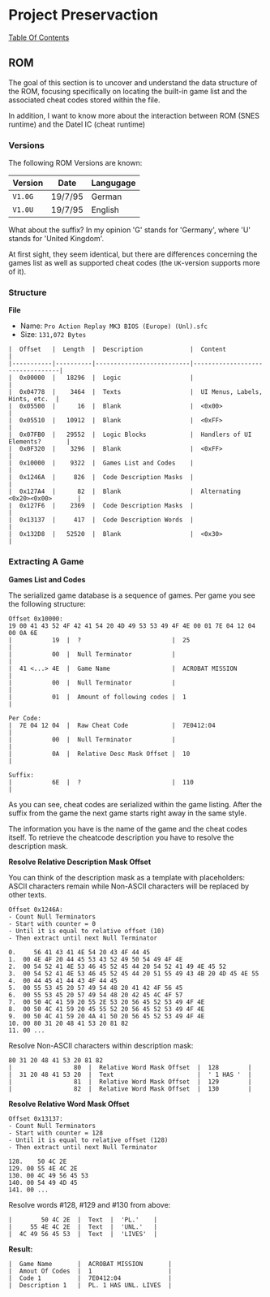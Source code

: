 # Project Preservaction

[Table Of Contents](preservaction-toc.md)

## ROM

The goal of this section is to uncover and understand the data structure of the ROM, focusing specifically on locating the built-in game list and the associated cheat codes stored within the file.

In addition, I want to know more about the interaction between ROM (SNES runtime) and the Datel IC (cheat runtime)

### Versions

The following ROM Versions are known:

| Version | Date    | Langugage |
|---------|---------|-----------|
| `V1.0G` | 19/7/95 | German    |
| `V1.0U` | 19/7/95 | English   |

What about the suffix? In my opinion 'G' stands for 'Germany', where 'U' stands for 'United Kingdom'.

At first sight, they seem identical, but there are differences concerning the games list as well as supported cheat codes (the `UK`-version supports more of it).

### Structure

**File**
- Name: `Pro Action Replay MK3 BIOS (Europe) (Unl).sfc`
- Size: `131,072 Bytes`

```
|  Offset   |  Length  |  Description             |  Content                        |
|-----------|----------|--------------------------|---------------------------------|
|  0x00000  |   18296  |  Logic                   |                                 |
|  0x04778  |    3464  |  Texts                   |  UI Menus, Labels, Hints, etc.  |
|  0x05500  |      16  |  Blank                   |  <0x00>                         |
|  0x05510  |   10912  |  Blank                   |  <0xFF>                         |
|  0x07FB0  |   29552  |  Logic Blocks            |  Handlers of UI Elements?       |
|  0x0F320  |    3296  |  Blank                   |  <0xFF>                         |
|  0x10000  |    9322  |  Games List and Codes    |                                 |
|  0x1246A  |     826  |  Code Description Masks  |                                 |
|  0x127A4  |      82  |  Blank                   |  Alternating <0x20><0x00>       |
|  0x127F6  |    2369  |  Code Description Masks  |                                 |
|  0x13137  |     417  |  Code Description Words  |                                 |
|  0x132D8  |   52520  |  Blank                   |  <0x30>                         |
```

### Extracting A Game

**Games List and Codes**

The serialized game database is a sequence of games. Per game you see the following structure:

```
Offset 0x10000:
19 00 41 43 52 4F 42 41 54 20 4D 49 53 53 49 4F 4E 00 01 7E 04 12 04 00 0A 6E
|           19  |  ?                         |  25                        |
|           00  |  Null Terminator           |                            |
|  41 <...> 4E  |  Game Name                 |  ACROBAT MISSION           |
|           00  |  Null Terminator           |                            |
|           01  |  Amount of following codes |  1                         |

Per Code:
|  7E 04 12 04  |  Raw Cheat Code            |  7E0412:04                 |
|           00  |  Null Terminator           |                            |
|           0A  |  Relative Desc Mask Offset |  10                        |

Suffix:
|           6E  |  ?                         |  110                       |
```

As you can see, cheat codes are serialized within the game listing. After the suffix from the game the next game starts right away in the same style.

The information you have is the name of the game and the cheat codes itself. To retrieve the cheatcode description you have to resolve the description mask.

**Resolve Relative Description Mask Offset**

You can think of the description mask as a template with placeholders: ASCII characters remain while Non-ASCII characters will be replaced by other texts.

```
Offset 0x1246A:
- Count Null Terminators 
- Start with counter = 0
- Until it is equal to relative offset (10)
- Then extract until next Null Terminator

0.     56 41 43 41 4E 54 20 43 4F 44 45
1.  00 4E 4F 20 44 45 53 43 52 49 50 54 49 4F 4E
2.  00 54 52 41 4E 53 46 45 52 45 44 20 54 52 41 49 4E 45 52
3.  00 54 52 41 4E 53 46 45 52 45 44 20 51 55 49 43 4B 20 4D 45 4E 55
4.  00 44 45 41 44 43 4F 44 45
5.  00 55 53 45 20 57 49 54 48 20 41 42 4F 56 45
6.  00 55 53 45 20 57 49 54 48 20 42 45 4C 4F 57
7.  00 50 4C 41 59 20 55 2E 53 20 56 45 52 53 49 4F 4E
8.  00 50 4C 41 59 20 45 55 52 20 56 45 52 53 49 4F 4E
9.  00 50 4C 41 59 20 4A 41 50 20 56 45 52 53 49 4F 4E
10. 00 80 31 20 48 41 53 20 81 82
11. 00 ...
```

Resolve Non-ASCII characters within description mask:

```
80 31 20 48 41 53 20 81 82
|                 80  |  Relative Word Mask Offset  |  128        |
|  31 20 48 41 53 20  |  Text                       |  ' 1 HAS '  |
|                 81  |  Relative Word Mask Offset  |  129        |
|                 82  |  Relative Word Mask Offset  |  130        |

```

**Resolve Relative Word Mask Offset**

```
Offset 0x13137:
- Count Null Terminators 
- Start with counter = 128
- Until it is equal to relative offset (128)
- Then extract until next Null Terminator

128.    50 4C 2E
129. 00 55 4E 4C 2E
130. 00 4C 49 56 45 53
140. 00 54 49 4D 45
141. 00 ...
```

Resolve words #128, #129 and #130 from above:

```
|        50 4C 2E  |  Text  |  'PL.'    |
|     55 4E 4C 2E  |  Text  |  'UNL.'   |
|  4C 49 56 45 53  |  Text  |  'LIVES'  |
```

**Result:**

```
|  Game Name       |  ACROBAT MISSION       |
|  Amout Of Codes  |  1                     |
|  Code 1          |  7E0412:04             |
|  Description 1   |  PL. 1 HAS UNL. LIVES  |
```
